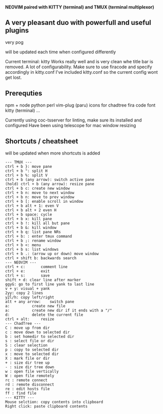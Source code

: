 #### NEOVIM paired with KITTY (terminal) and TMUX (terminal multiplexor)

## A very pleasant duo with powerfull and useful plugins

very pog

will be updated each time when configured differently

Current terminal: kitty
Works really well and is very clean whe title bar is removed.
A lot of configurability.
Make sure to use firacode and specify accordingly in kitty.conf
I've included kitty.conf so the current config wont get lost.

## Prerequties

npm + node
python
perl
vim-plug (paru)
icons for chadtree
fira code font
kitty (terminal)
...

Currently using coc-tsserver for linting, make sure its installed and configured
Have been using telescope for mac window resizing

## Shortcuts / cheatsheet

will be updated when more shortcuts is added

```
--- TMUX ---
ctrl + b }: move pane
ctrl + b ": split H
ctrl + b %: split V
ctrl + b (any arrow): switch active pane
(hold) ctrl + b (any arrow): resize pane
ctrl + b c: create new window
ctrl + b n: move to next window
ctrl + b n: move to prev window
ctrl + b [: enable scroll in window
ctrl + b alt + 1: even V
ctrl + b alt + 2 even H
ctrl + b space: cycle
ctrl + b x: kill pane
ctrl + b !: kill all but pane
ctrl + b &: kill window
ctrl + b q: list pane NRs
ctrl + b: : enter tmux command
ctrl + b ;: rename window
ctrl + b <: menu
ctrl + b s: list windows
ctrl + b .: (arrow up or down) move window
ctrl + shift b: backwards search
--- NEOVIM ---
ctrl + c:		comment line
ctrl + e:		exit
ctrl + s:		save
shift + d: clear line after marker
ggyG: go to first line yank to last line
v + y: visual + yank
2yy: copy 2 lines
y2l/h: copy left/right
alt + any arrow:	switch pane
a:			create new file
a:			create new dir if it ends with a "/"
d:			delete the current file
ctrl + alt:		resize
--- ChadTree ---
C : move up from dir
c : move down to selected dir
b : set homedir to selected dir
s : select file or dir
S : clear selection
p : copy to selected dir
x : move to selected dir
X : mark file or dir
+ : size dir tree up
- : size dir tree down
w : open file vertically
W : open file remotely
rc : remote connect
rd : remote disconnect
re : edit hosts file
ff : find file
--- KITTY ---
Mouse selction: copy contents into clipboard
Right click: paste clipboard contents
```
